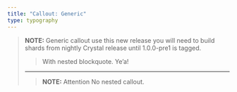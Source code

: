 ```yaml
---
title: "Callout: Generic"
type: typography
---
```


> **NOTE:**
> Generic callout use this new release you will need to build shards from
> nightly Crystal release until 1.0.0-pre1 is tagged.
>
> > With nested blockquote. Ye’a!
>
> ---
>
> > **NOTE:** Attention
> > No nested callout.
